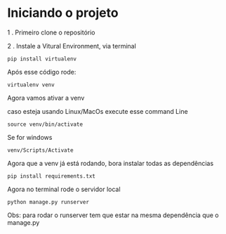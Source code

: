# Iniciando o projeto

1 . Primeiro clone o repositório

2 . Instale a Vitural Environment, via terminal

```
pip install virtualenv
```

Após esse código rode:

```
virtualenv venv
```

Agora vamos ativar a venv

caso esteja usando Linux/MacOs execute esse command
Line
```
source venv/bin/activate
```

Se for windows
```
venv/Scripts/Activate
```
Agora que a venv já está rodando, bora instalar
todas as dependências

```
pip install requirements.txt
```

Agora no terminal rode o servidor local
```
python manage.py runserver
```
Obs: para rodar o runserver tem que estar na 
mesma dependência que o manage.py

